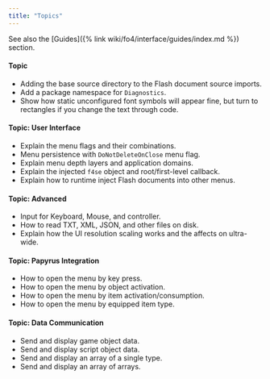 ```yaml
---
title: "Topics"
---
```


See also the [Guides]({% link wiki/fo4/interface/guides/index.md %}) section.


#### Topic
- Adding the base source directory to the Flash document source imports.
- Add a package namespace for `Diagnostics`.
- Show how static unconfigured font symbols will appear fine, but turn to rectangles if you change the text through code.

#### Topic: User Interface
- Explain the menu flags and their combinations.
- Menu persistence with `DoNotDeleteOnClose` menu flag.
- Explain menu depth layers and application domains.
- Explain the injected `f4se` object and root/first-level callback.
- Explain how to runtime inject Flash documents into other menus.

#### Topic: Advanced
- Input for Keyboard, Mouse, and controller.
- How to read TXT, XML, JSON, and other files on disk.
- Explain how the UI resolution scaling works and the affects on ultra-wide.

#### Topic: Papyrus Integration
- How to open the menu by key press.
- How to open the menu by object activation.
- How to open the menu by item activation/consumption.
- How to open the menu by equipped item type.

#### Topic: Data Communication
- Send and display game object data.
- Send and display script object data.
- Send and display an array of a single type.
- Send and display an array of arrays.

